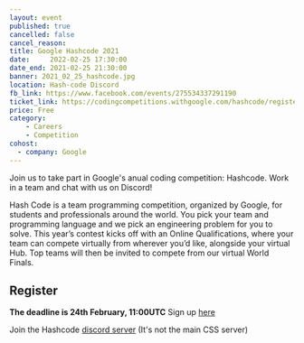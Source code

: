 ```yaml
---
layout: event
published: true
cancelled: false
cancel_reason:
title: Google Hashcode 2021
date:     2022-02-25 17:30:00
date_end: 2021-02-25 21:30:00
banner: 2021_02_25_hashcode.jpg
location: Hash-code Discord
fb_link: https://www.facebook.com/events/275534337291190
ticket_link: https://codingcompetitions.withgoogle.com/hashcode/register
price: Free
category:
    - Careers
    - Competition
cohost:
  - company: Google
---
```


Join us to take part in Google's anual coding competition: Hashcode.
Work in a team and chat with us on Discord!

Hash Code is a team programming competition, organized by Google, for students and professionals around the world. You pick your team and programming language and we pick an engineering problem for you to solve. This year’s contest kicks off with an Online Qualifications, where your team can compete virtually from wherever you’d like, alongside your virtual Hub. Top teams will then be invited to compete from our virtual World Finals.

## Register
**The deadline is 24th February, 11:00UTC**
Sign up [ here ]( https://codingcompetitions.withgoogle.com/hashcode/register )

Join the Hashcode [discord server](https://discord.gg/rG2aT52qPP) (It's not the main CSS server)
